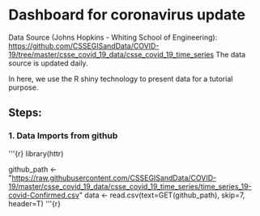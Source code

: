 # Dashboard for coronavirus update

Data Source (Johns Hopkins - Whiting School of Engineering): https://github.com/CSSEGISandData/COVID-19/tree/master/csse_covid_19_data/csse_covid_19_time_series 
The data source is updated daily.

In here, we use the R shiny technology to present data for a tutorial purpose.

## Steps:
### 1. Data Imports from github

'''{r}
library(httr)

github_path <-"https://raw.githubusercontent.com/CSSEGISandData/COVID-19/master/csse_covid_19_data/csse_covid_19_time_series/time_series_19-covid-Confirmed.csv"
data <- read.csv(text=GET(github_path), skip=7, header=T)
'''{r}
